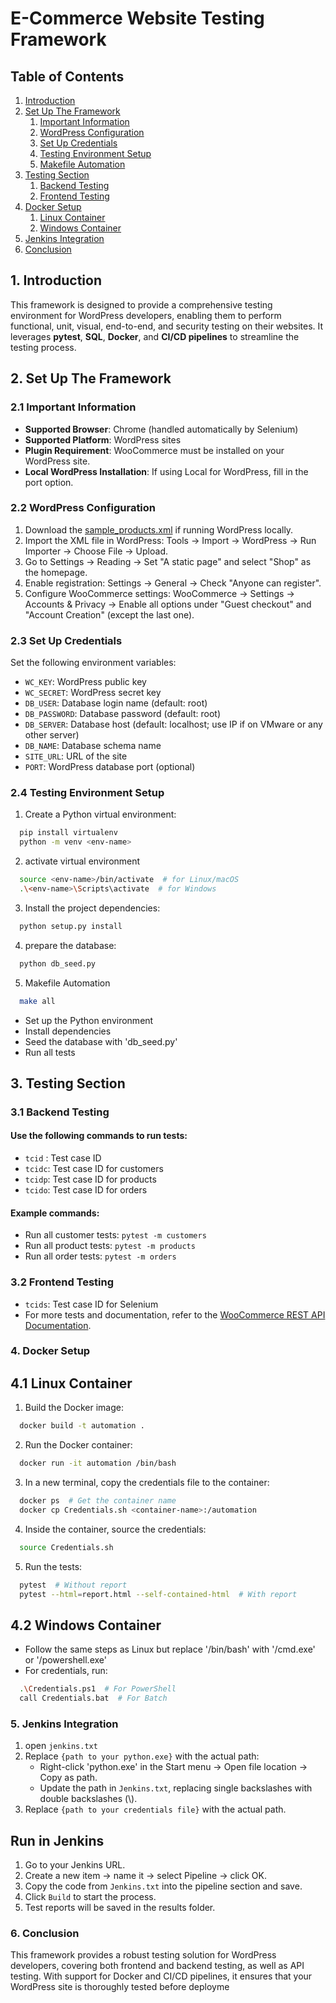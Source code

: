 # E-Commerce Website Testing Framework

## Table of Contents
1. [Introduction](#1-introduction)
2. [Set Up The Framework](#2-set-up-the-framework)
   1. [Important Information](#21-important-information)
   2. [WordPress Configuration](#22-wordpress-configuration)
   3. [Set Up Credentials](#23-set-up-credentials)
   4. [Testing Environment Setup](#24-testing-environment-setup)
   5. [Makefile Automation](#25-makefile-automation)
3. [Testing Section](#3-testing-section)
   1. [Backend Testing](#31-backend-testing)
   2. [Frontend Testing](#32-frontend-testing)
4. [Docker Setup](#4-docker-setup)
   1. [Linux Container](#41-linux-container)
   2. [Windows Container](#42-windows-container)
5. [Jenkins Integration](#5-jenkins-integration)
6. [Conclusion](#6-conclusion)

## 1. Introduction
This framework is designed to provide a comprehensive testing environment for WordPress developers, enabling them to perform functional, unit, visual, end-to-end, and security testing on their websites. It leverages **pytest**, **SQL**, **Docker**, and **CI/CD pipelines** to streamline the testing process.

## 2. Set Up The Framework

### 2.1 Important Information
- **Supported Browser**: Chrome (handled automatically by Selenium)
- **Supported Platform**: WordPress sites
- **Plugin Requirement**: WooCommerce must be installed on your WordPress site.
- **Local WordPress Installation**: If using Local for WordPress, fill in the port option.

### 2.2 WordPress Configuration
1. Download the [sample_products.xml](https://wordpress.org/plugins/woocommerce/) if running WordPress locally.
2. Import the XML file in WordPress: Tools -> Import -> WordPress -> Run Importer -> Choose File -> Upload.
3. Go to Settings -> Reading -> Set "A static page" and select "Shop" as the homepage.
4. Enable registration: Settings -> General -> Check "Anyone can register".
5. Configure WooCommerce settings: WooCommerce -> Settings -> Accounts & Privacy -> Enable all options under "Guest checkout" and "Account Creation" (except the last one).

### 2.3 Set Up Credentials
Set the following environment variables:
- `WC_KEY`: WordPress public key
- `WC_SECRET`: WordPress secret key
- `DB_USER`: Database login name (default: root)
- `DB_PASSWORD`: Database password (default: root)
- `DB_SERVER`: Database host (default: localhost; use IP if on VMware or any other server)
- `DB_NAME`: Database schema name
- `SITE_URL`: URL of the site
- `PORT`: WordPress database port (optional)

### 2.4 Testing Environment Setup
1. Create a Python virtual environment:
 ```bash
   pip install virtualenv
   python -m venv <env-name>
```
2. activate virtual environment
 ```bash
   source <env-name>/bin/activate  # for Linux/macOS
   .\<env-name>\Scripts\activate  # for Windows
```
3. Install the project dependencies:
 ```bash
   python setup.py install
```
4. prepare the database:
 ```bash
   python db_seed.py
```
5. Makefile Automation
 ```bash
   make all
```
* Set up the Python environment
* Install dependencies
* Seed the database with 'db_seed.py'
* Run all tests
## 3. Testing Section
### 3.1 Backend Testing
#### Use the following commands to run tests:
* `tcid` : Test case ID
* `tcidc`: Test case ID for customers
* `tcidp`: Test case ID for products
* `tcido`: Test case ID for orders
#### Example commands:
* Run all customer tests: `pytest -m customers`
* Run all product tests: `pytest -m products`
* Run all order tests: `pytest -m orders`
### 3.2 Frontend Testing
* `tcids`: Test case ID for Selenium
* For more tests and documentation, refer to the [WooCommerce REST API Documentation](https://woocommerce.com/document/api-documentation/).
### 4. Docker Setup
## 4.1 Linux Container
1) Build the Docker image:
 ```bash
   docker build -t automation .
```
2) Run the Docker container:
 ```bash
   docker run -it automation /bin/bash
```
3) In a new terminal, copy the credentials file to the container:
 ```bash
   docker ps  # Get the container name
   docker cp Credentials.sh <container-name>:/automation
```
4) Inside the container, source the credentials:
 ```bash
   source Credentials.sh
```
5) Run the tests:
 ```bash
   pytest  # Without report
   pytest --html=report.html --self-contained-html  # With report
```
## 4.2 Windows Container
* Follow the same steps as Linux but replace '/bin/bash' with '/cmd.exe' or '/powershell.exe'
* For credentials, run:
 ```bash
   .\Credentials.ps1  # For PowerShell
   call Credentials.bat  # For Batch
```
### 5. Jenkins Integration
1) open `jenkins.txt`
2) Replace `{path to your python.exe}` with the actual path:
   * Right-click 'python.exe' in the Start menu -> Open file location -> Copy as path.
   * Update the path in `Jenkins.txt`, replacing single backslashes with double backslashes (\\).
3) Replace `{path to your credentials file}` with the actual path.
## Run in Jenkins
1) Go to your Jenkins URL.
2) Create a new item -> name it -> select Pipeline -> click OK.
3) Copy the code from `Jenkins.txt` into the pipeline section and save.
4) Click `Build` to start the process.
5) Test reports will be saved in the results folder.

### 6. Conclusion
This framework provides a robust testing solution for WordPress developers, covering both frontend and backend testing, as well as API testing. With support for Docker and CI/CD pipelines, it ensures that your WordPress site is thoroughly tested before deployme